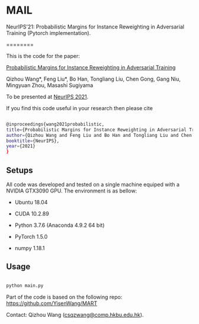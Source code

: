 # MAIL

NeurIPS'21: Probabilistic Margins for Instance Reweighting in Adversarial Training (Pytorch implementation).

========

This is the code for the paper:

[Probabilistic Margins for Instance Reweighting in Adversarial Training](https://arxiv.org/pdf/2106.07904.pdf)

Qizhou Wang*, Feng Liu*, Bo Han, Tongliang Liu, Chen Gong, Gang Niu, Mingyuan Zhou, Masashi Sugiyama

To be presented at [NeurIPS 2021](https://nips.cc/Conferences/2021/).

  

If you find this code useful in your research then please cite

```bash

@inproceedings{wang2021probabilistic,
title={Probabilistic Margins for Instance Reweighting in Adversarial Training (Pytorch implementation},
author={Qizhou Wang and Feng Liu and Bo Han and Tongliang Liu and Chen Gong and Gang Niu and Mingyuan Zhou and Masashi Sugiyama},
booktitle={NeurIPS},
year={2021}
}

```

  

## Setups

All code was developed and tested on a single machine equiped with a NVIDIA GTX3090 GPU. The environment is as bellow:

  

- Ubuntu 18.04

- CUDA 10.2.89

- Python 3.7.6 (Anaconda 4.9.2 64 bit)

- PyTorch 1.5.0

- numpy 1.18.1

  

## Usage
 

```bash

python main.py

```
  

Part of the code is based on the following repo: https://github.com/YisenWang/MART

Contact: Qizhou Wang (csqzwang@comp.hkbu.edu.hk).

  

